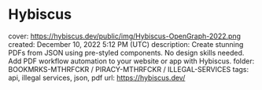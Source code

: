 # Hybiscus

cover: https://hybiscus.dev/public/img/Hybiscus-OpenGraph-2022.png
created: December 10, 2022 5:12 PM (UTC)
description: Create stunning PDFs from JSON using pre-styled components. No design skills needed. Add PDF workflow automation to your website or app with Hybiscus.
folder: BOOKMRKS-MTHRFCKR / PIRACY-MTHRFCKR / ILLEGAL-SERVICES
tags: api, illegal services, json, pdf
url: https://hybiscus.dev/
